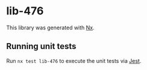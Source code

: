 # lib-476

This library was generated with [Nx](https://nx.dev).

## Running unit tests

Run `nx test lib-476` to execute the unit tests via [Jest](https://jestjs.io).
